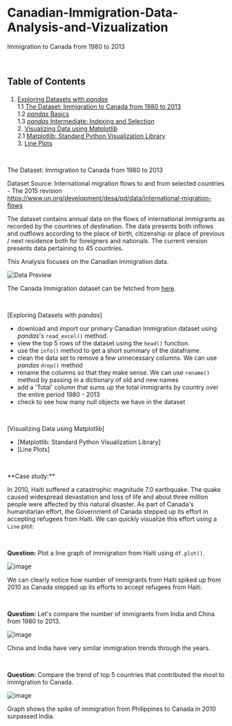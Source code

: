 # Canadian-Immigration-Data-Analysis-and-Vizualization
Immigration to Canada from 1980 to 2013

<p>&nbsp;</p>

## Table of Contents

<div class="alert alert-block alert-info" style="margin-top: 20px">

1.  [Exploring Datasets with *pandas*](#0)<br>
1.1 [The Dataset: Immigration to Canada from 1980 to 2013](#2)<br>
1.2 [*pandas* Basics](#4) <br>
1.3 [*pandas* Intermediate: Indexing and Selection](#6) <br>
2\. [Visualizing Data using Matplotlib](#8) <br>
2.1 [Matplotlib: Standard Python Visualization Library](#10) <br>
3\. [Line Plots](#12)

</div>

<p>&nbsp;</p>

The Dataset: Immigration to Canada from 1980 to 2013

Dataset Source: International migration flows to and from selected countries - The 2015 revision
https://www.un.org/development/desa/pd/data/international-migration-flows 


The dataset contains annual data on the flows of international immigrants as recorded by the countries of destination. The data presents both inflows and outflows according to the place of birth, citizenship or place of previous / next residence both for foreigners and nationals. The current version presents data pertaining to 45 countries.

This Analysis focuses on the Canadian immigration data.

![Data Preview](https://cf-courses-data.s3.us.cloud-object-storage.appdomain.cloud/IBMDeveloperSkillsNetwork-DV0101EN-SkillsNetwork/labs/Module%201/images/DataSnapshot.png)

The Canada Immigration dataset can be fetched from <a href="https://www.un.org/development/desa/pd/sites/www.un.org.development.desa.pd/files/undesa_pd_2015_migration_flow_totals.xlsx">here</a>.

<p>&nbsp;</p>

[Exploring Datasets with *pandas*]<br>
* download and import our primary Canadian Immigration dataset using *pandas*'s `read_excel()` method.
* view the top 5 rows of the dataset using the `head()` function.
* use the `info()` method to get a short summary of the dataframe.
* clean the data set to remove a few unnecessary columns. We can use *pandas* `drop()` method
* rename the columns so that they make sense. We can use `rename()` method by passing in a dictionary of old and new names
* add a 'Total' column that sums up the total immigrants by country over the entire period 1980 - 2013
* check to see how many null objects we have in the dataset

<p>&nbsp;</p>

[Visualizing Data using Matplotlib] <br>
*  [Matplotlib: Standard Python Visualization Library] <br>
*  [Line Plots]

<p>&nbsp;</p>
**Case study:**

In 2010, Haiti suffered a catastrophic magnitude 7.0 earthquake. The quake caused widespread devastation and loss of life and about three million people were affected by this natural disaster. As part of Canada's humanitarian effort, the Government of Canada stepped up its effort in accepting refugees from Haiti. We can quickly visualize this effort using a `Line` plot:

<p>&nbsp;</p>

**Question:** Plot a line graph of immigration from Haiti using `df.plot()`.

![image](https://github.com/IkChristine/Canadian-Immigration-Data-Analysis-and-Vizualization/assets/104997783/19bb7693-da54-48f6-9cc9-a23d144826b5)


We can clearly notice how number of immigrants from Haiti spiked up from 2010 as Canada stepped up its efforts to accept refugees from Haiti.
<p>&nbsp;</p>

**Question:** Let's compare the number of immigrants from India and China from 1980 to 2013.

![image](https://github.com/IkChristine/Canadian-Immigration-Data-Analysis-and-Vizualization/assets/104997783/7c9a453b-2ab7-42d0-8367-bb7742ad050a)

China and India have very similar immigration trends through the years.
<p>&nbsp;</p>

**Question:** Compare the trend of top 5 countries that contributed the most to immigration to Canada.

![image](https://github.com/IkChristine/Canadian-Immigration-Data-Analysis-and-Vizualization/assets/104997783/63d2258d-aeec-40aa-9d85-aa95685d8b6e)

Graph shows the spike of immigration from Philippines to Canada in 2010 surpassed India.



</div>

